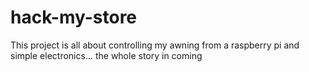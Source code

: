 # hack-my-store

This project is all about controlling my awning from a raspberry pi and simple electronics...
the whole story in coming